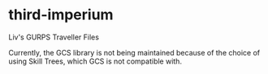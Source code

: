 # third-imperium
Liv's GURPS Traveller Files

Currently, the GCS library is not being maintained because of the choice of
using Skill Trees, which GCS is not compatible with.
